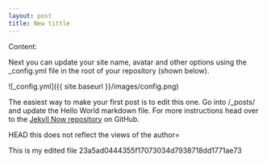 ```yaml
---
layout: post
title: New tittle
---
```

Content:




Next you can update your site name, avatar and other options using the _config.yml file in the root of your repository (shown below).

![_config.yml]({{ site.baseurl }}/images/config.png)

The easiest way to make your first post is to edit this one. Go into /_posts/ and update the Hello World markdown file. For more instructions head over to the [Jekyll Now repository](https://github.com/barryclark/jekyll-now) on GitHub.

 HEAD
this does not reflect the views of the author=

This is my edited file
 23a5ad0444355f17073034d7938718dd1771ae73

